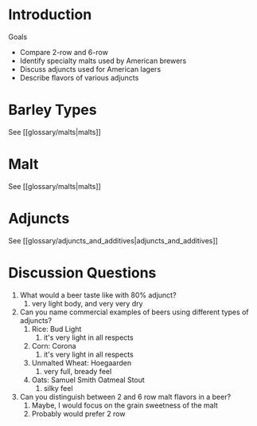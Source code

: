# Introduction

Goals
- Compare 2-row and 6-row
- Identify specialty malts used by American brewers
- Discuss adjuncts used for American lagers
- Describe flavors of various adjuncts

# Barley Types

See [[glossary/malts|malts]]

# Malt

See [[glossary/malts|malts]]

# Adjuncts

See [[glossary/adjuncts_and_additives|adjuncts_and_additives]]

# Discussion Questions

1. What would a beer taste like with 80% adjunct?
	1. very light body, and very very dry
2. Can you name commercial examples of beers using different types of adjuncts?
	1. Rice: Bud Light
		1. it's very light in all respects
	2. Corn: Corona
		1. it's very light in all respects
	3. Unmalted Wheat: Hoegaarden
		1. very full, bready feel
	4. Oats: Samuel Smith Oatmeal Stout
		1. silky feel
3. Can you distinguish between 2 and 6 row malt flavors in a beer?
	1. Maybe, I would focus on the grain sweetness of the malt
	2. Probably would prefer 2 row